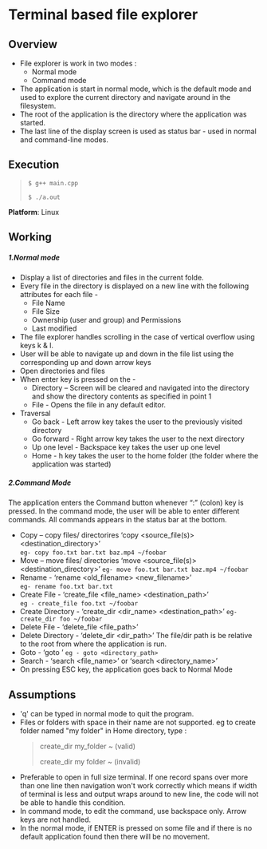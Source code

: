 # Terminal based file explorer 
## Overview
- File explorer is work in two modes :
    - Normal mode   
    - Command mode 
- The application is start in normal mode, which is the default mode and used to explore the current directory and navigate around in the filesystem.  
- The root of the application is the directory where the application was started.  
- The last line of the display screen is used as status bar -  used in normal and command-line modes. 
## Execution
>`$ g++ main.cpp`
>
>`$ ./a.out `
>
**Platform**: Linux

## Working
##### 1.Normal mode 
-  Display a list of directories and files in the current folde. 
- Every file in the directory is displayed on a new line with the following attributes for each file - 
    - File Name 
    - File Size 
    - Ownership (user and group) and Permissions 
    - Last modified 
- The file explorer handles scrolling in the case of vertical overflow using keys k & l. 
- User will be able to navigate up and down in the file list using the corresponding up and down arrow keys 
- Open directories and files 
- When enter key is pressed on the - 
    - Directory – Screen will be cleared and navigated into the directory and show the directory contents as specified in point 1 
    - File - Opens the file in any default editor. 
- Traversal 
  - Go back - Left arrow key takes the user to the previously visited directory   
  - Go forward - Right arrow key takes the user to the next directory 
  - Up one level - Backspace key takes the user up one level 
  - Home - h key takes the user to the home folder (the folder where the application was started) 

##### 2.Command Mode 
The application enters the Command button whenever “:” (colon) key is pressed. In the command mode, the user will be able to enter different commands. All commands appears in the status bar at the bottom. 
- Copy – copy files/ directorires ‘copy <source_file(s)> <destination_directory>’  
  `eg- copy foo.txt bar.txt baz.mp4 ~/foobar` 
- Move – move files/ directories ‘move <source_file(s)> <destination_directory>’ 
`eg- move foo.txt bar.txt baz.mp4 ~/foobar` 
- Rename - ‘rename <old_filename> <new_filename>’   
`eg- rename foo.txt bar.txt` 
- Create File - ‘create_file <file_name> <destination_path>’  
`eg - create_file foo.txt ~/foobar` 
- Create Directory - ‘create_dir <dir_name> <destination_path>’ 
`eg- create_dir foo ~/foobar` 
- Delete File - ‘delete_file <file_path>’ 
- Delete Directory - ‘delete_dir <dir_path>’ 
The file/dir path is be relative to the root from where the application is run. 
- Goto - ‘goto <location>’ 
`eg - goto <directory_path>` 
- Search - ‘search <file_name>’ or ‘search <directory_name>’ 
- On pressing ESC key, the application goes back to Normal Mode  

## Assumptions
- 'q' can be typed in normal mode to quit the program. 
- Files or folders with space in their name are not supported. eg to create folder named "my folder" in Home directory, type : 
   >create_dir my_folder ~  (valid) 
   >
   > create_dir my folder ~  (invalid) 
- Preferable to open in full size terminal. If one record spans over more than one line then navigation won't work correctly which means if width of terminal is less and output wraps around to new line, the code will not be able to handle this condition. 
- In command mode, to edit the command, use backspace only. Arrow keys are not handled. 
- In the normal mode, if ENTER is pressed on some file and if there is no default application found then there will be no movement.
